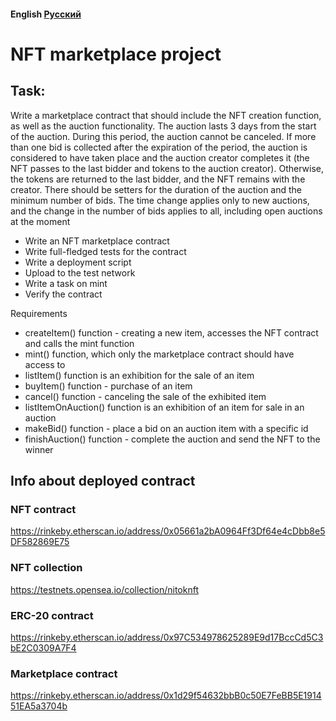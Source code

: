 #### English [Русский](https://github.com/nikorgl/solidity/tree/main/4_marketplace/README.ru.md)

# NFT marketplace project

## Task:
Write a marketplace contract that should include the NFT creation function, as well as the auction functionality.
The auction lasts 3 days from the start of the auction. 
During this period, the auction cannot be canceled. 
If more than one bid is collected after the expiration of the period, 
the auction is considered to have taken place and the auction creator completes it 
(the NFT passes to the last bidder and tokens to the auction creator). 
Otherwise, the tokens are returned to the last bidder, and the NFT remains with the creator.
There should be setters for the duration of the auction and the minimum number of bids.
The time change applies only to new auctions,
and the change in the number of bids applies to all, including open auctions at the moment

- Write an NFT marketplace contract
- Write full-fledged tests for the contract
- Write a deployment script
- Upload to the test network
- Write a task on mint
- Verify the contract

Requirements
- createItem() function - creating a new item, accesses the NFT contract and calls the mint function
- mint() function, which only the marketplace contract should have access to
- listItem() function is an exhibition for the sale of an item
- buyItem() function - purchase of an item
- cancel() function - canceling the sale of the exhibited item
- listItemOnAuction() function is an exhibition of an item for sale in an auction
- makeBid() function - place a bid on an auction item with a specific id
- finishAuction() function - complete the auction and send the NFT to the winner

## Info about deployed contract
### NFT contract
https://rinkeby.etherscan.io/address/0x05661a2bA0964Ff3Df64e4cDbb8e5DF582869E75
### NFT collection
https://testnets.opensea.io/collection/nitoknft
### ERC-20 contract
https://rinkeby.etherscan.io/address/0x97C534978625289E9d17BccCd5C3bE2C0309A7F4
### Marketplace contract
https://rinkeby.etherscan.io/address/0x1d29f54632bbB0c50E7FeBB5E191451EA5a3704b


